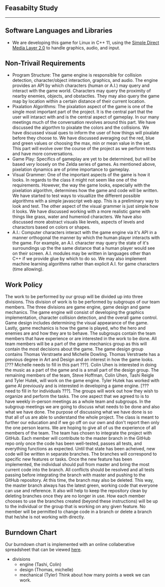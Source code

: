 Feasabilty Study
----------------
----------------

Software Languages and Libraries
--------------------------------
- We are developing this game for Linux in C++ 11, using the [Simple Direct Media Layer 2.0](http://www.libsdl.org) to handle graphics, audio, and input.

Non-Trivail Requirements
------------------------
- Program Structure: 
The game engine is responsible for collision detection, character/object interaction, graphics, and audio. The engine provides an API by which characters (human or A.I.) may query and interact with the game world. Characters may query the proximity of nearby enemies, objects, and obstactles. They may also query the game map by location within a certain distance of their current location.
- Pixalation Algorithms: 
The pixalation aspect of the game is one of the single most important part of the project. It is the central part that the user will intaract with and is the central aspect of gameplay. In our many meetings much of the conversation revolves around this part. We have discussed the algorthm to pixalate the colors and the collisions. We have discussed visual ques to inform the user of how things will pixalate before they choose to. We have discussed averaging out the red, blue and green values or choosing the max, min or mean value in the set. This part will evolve over the course of the project as we perform tests and have more conversations. 
- Game Play:
Specifics of gameplay are yet to be determined, but will be based *very* loosely on the Zelda series of games. As mentioned above, pixelation dynamics are of prime importance to gameplay.
- Visual Grammer: 
One of the important aspects of the game is how it looks. In regards to the class it might not seem like one of the requirements. However, the way the game looks, especially with the pixelation algorithm, determines how the game and code will be written. We have started to test ways to visuallize the different possible algorithms with a simple javascript web app. This is a preliminary way to look and test. The other aspect of the visual grammer is just simple how it looks. We have discussed working with a more realistic game with things like grass, water and humeniod characters. We have also discussed more abstract visuals like levels, aspects of levels and charactors based on colors or shapes. 
- A.I.:
Computer characters interact with the game engine via it's API in a manner orthogonal the manner by which the human player interacts with the game. For example, an A.I. character may query the state of it's surroundings up the the same distance that a human player would see on their screen. A.I. modules may be written in languages other than C++ if we provide glue by which to do so. We may also implement machine learning algorithms rather than explicit A.I. for game characters (time allowing).

Work Policy
-----------

The work to be performed by our group will be divided up into three divisions. This division of work is to be performed by subgroups of our team members. The three divisions are game engine, game design and game mechanics. The game engine will consist of developing the graphics implementation, character collision detection, and the overall game control. Game design includes determining the visual appearance of the game. Lastly, game mechanics is how the game is played, who the hero and enemies are and how they are to behave. 
The subgroups contain the team members that have experience or are interested in the work to be done. All team members will be a part of the game mechanics group as this will contain the most decisions about the game. The game design group contains Thomas Verstraete and Michelle Dowling. Thomas Verstraete has a previous degree in Art and Design and an interest in how the game looks. [??? Michelle needs to fill in this part ???]. Colin Uhen is interested in doing the music as a part of the game and is a small part of the design group. The remaining members of the team, Steve Hoffman, Colin Uhen, Tashi Reigle and Tyler Hutek, will work on the game engine. Tyler Hutek has worked with game AI previously and is interested in developing a game engine. [??? need to fill in for individuals ???]. The groups will work out how they wish to organize and perform the tasks. 
The one aspect that we agreed to is to have weekly in-person meetings as a whole team and subgroups. In the subgroup meetings we are going to discuss what needs to be done and also what we have done. The purpose of discussing what we have done is so that all of us are able to understand the whole project. The class is meant to further our education and if we go off on our own and don't report then only the one person learns. We are hoping to give all of us the experience of all members of the team. 
The team has chosen to integrate the project with GitHub. Each member will contribute to the master branch in the GitHub repo only once the code has been well-tested, passes all tests, and everything functions as expected. Until that state has been acheived, new code will be written in separate branches. The branches will correspond to specific new features or tasks. Once the new feature has been implemented, the individual should pull from master and bring the most current code into the branch. All conflicts should be resolved and all tests passing before integrating the branch with master and pushing to the GitHub repository. At this time, the branch may also be deleted. This way, the master branch always has the latest green, working code that everyone can use and reference. It also will help to keep the repository clean by deleting branches once they are no longer in use. How each member chooses to use the branches created (beyond these instructions) will be up to the individual or the group that is working on any given feature. No member will be permitted to change code in a branch or delete a branch that he/she is not working with directly.




Burndown Chart
--------------
Our burndown chart is implemented with an online collaberative spreadsheet that can be viewed [here](https://docs.google.com/spreadsheets/d/1uitcA24i01bWN-nSk-oQuyQdOlVkBoMgaBmvMvjDXoA/edit?usp=sharing). 

- divisions
	- engine (Tashi, Colin)
	- design (Thomas, michelle)
	- mechanical (Tyler)
Think about how many points a week we can work.
